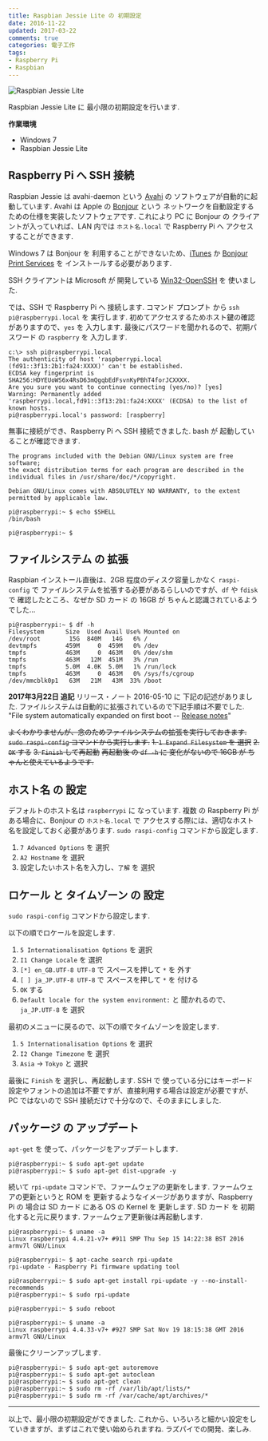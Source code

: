 ```yaml
---
title: Raspbian Jessie Lite の 初期設定
date: 2016-11-22
updated: 2017-03-22
comments: true
categories: 電子工作
tags:
- Raspberry Pi
- Raspbian
---
```


![](/images/raspi/raspbian-jessie-lite/raspbian-jessie-lite.png "Raspbian Jessie Lite")

Raspbian Jessie Lite に 最小限の初期設定を行います.

**作業環境**
- Windows 7
- Raspbian Jessie Lite


## Raspberry Pi へ SSH 接続
Raspbian Jessie は avahi-daemon という [Avahi](http://avahi.org) の ソフトウェアが自動的に起動しています.
Avahi は Apple の [Bonjour](https://support.apple.com/ja-jp/bonjour) という ネットワークを自動設定するための仕様を実装したソフトウェアです. これにより PC に Bonjour の クライアントが入っていれば、LAN 内では `ホスト名.local` で Raspberry Pi へ アクセスすることができます.

Windows 7 は Bonjour を 利用することができないため、[iTunes](http://www.apple.com/jp/itunes/download) か [Bonjour Print Services](https://support.apple.com/kb/DL999) を インストールする必要があります.

SSH クライアントは Microsoft が 開発している [Win32-OpenSSH](https://github.com/PowerShell/Win32-OpenSSH/releases) を 使いました.

では、SSH で Raspberry Pi へ 接続します.
コマンド プロンプト から `ssh pi@raspberrypi.local` を 実行します.
初めてアクセスするためホスト鍵の確認がありますので、`yes` を 入力します.
最後にパスワードを聞かれるので、初期パスワード の `raspberry` を 入力します.
```
c:\> ssh pi@raspberrypi.local
The authenticity of host 'raspberrypi.local (fd91::3f13:2b1:fa24:XXXX)' can't be established.
ECDSA key fingerprint is SHA256:HDYEUoWS6x4RsD63mQgqbEdFsvnKyPBhT4forJCXXXX.
Are you sure you want to continue connecting (yes/no)? [yes]
Warning: Permanently added 'raspberrypi.local,fd91::3f13:2b1:fa24:XXXX' (ECDSA) to the list of known hosts.
pi@raspberrypi.local's password: [raspberry]
```

無事に接続ができ、Raspberry Pi へ SSH 接続できました. bash が 起動していることが確認できます.
```shell-session
The programs included with the Debian GNU/Linux system are free software;
the exact distribution terms for each program are described in the
individual files in /usr/share/doc/*/copyright.

Debian GNU/Linux comes with ABSOLUTELY NO WARRANTY, to the extent
permitted by applicable law.

pi@raspberrypi:~ $ echo $SHELL
/bin/bash

pi@raspberrypi:~ $
```


## ファイルシステム の 拡張
Raspbian インストール直後は、2GB 程度のディスク容量しかなく `raspi-config` で ファイルシステムを拡張する必要があるらしいのですが、`df` や `fdisk` で 確認したところ、なぜか SD カード の 16GB が ちゃんと認識されているようでした...
```shell-session
pi@raspberrypi:~ $ df -h
Filesystem      Size  Used Avail Use% Mounted on
/dev/root        15G  840M   14G   6% /
devtmpfs        459M     0  459M   0% /dev
tmpfs           463M     0  463M   0% /dev/shm
tmpfs           463M   12M  451M   3% /run
tmpfs           5.0M  4.0K  5.0M   1% /run/lock
tmpfs           463M     0  463M   0% /sys/fs/cgroup
/dev/mmcblk0p1   63M   21M   43M  33% /boot
```

**2017年3月22日 追記**
リリース・ノート 2016-05-10 に 下記の記述がありました.
ファイルシステムは自動的に拡張されているので下記手順は不要でした.
"File system automatically expanded on first boot -- [Release notes](http://downloads.raspberrypi.org/raspbian/release_notes.txt)"

~~よくわかりませんが、念のためファイルシステムの拡張を実行しておきます.~~
~~`sudo raspi-config` コマンドから実行します.~~
~~1. `1 Expand Filesystem` を 選択~~
~~2. `OK` する~~
~~3. `Finish` して再起動~~
~~再起動後 の `df -h` に 変化がないので 16GB が ちゃんと使えているようです.~~


## ホスト名 の 設定
デフォルトのホスト名は `raspberrypi` に なっています. 複数 の Raspberry Pi が ある場合に、Bonjour の `ホスト名.local` で アクセスする際には、適切なホスト名を設定しておく必要があります.
`sudo raspi-config` コマンドから設定します.
1. `7 Advanced Options` を 選択
2. `A2 Hostname` を 選択
3. 設定したいホスト名を入力し、`了解` を 選択


## ロケール と タイムゾーン の 設定
`sudo raspi-config` コマンドから設定します.


以下の順でロケールを設定します.
1. `5 Internationalisation Options` を 選択
2. `I1 Change Locale` を 選択
3. `[*] en_GB.UTF-8 UTF-8` で スペースを押して `*` を 外す
4. `[ ] ja_JP.UTF-8 UTF-8` で スペースを押して `*` を 付ける
5. `OK` する
6. `Default locale for the system environment:` と 聞かれるので、`ja_JP.UTF-8` を 選択

最初のメニューに戻るので、以下の順でタイムゾーンを設定します.
1. `5 Internationalisation Options` を 選択
2. `I2 Change Timezone` を 選択
3. `Asia` → `Tokyo` と 選択

最後に `Finish` を 選択し、再起動します.
SSH で 使っている分にはキーボード設定やフォントの追加は不要ですが、直接利用する場合は設定が必要ですが、PC ではないので SSH 接続だけで十分なので、そのままにしました.


## パッケージ の アップデート
`apt-get` を 使って、パッケージをアップデートします.
```shell-session
pi@raspberrypi:~ $ sudo apt-get update
pi@raspberrypi:~ $ sudo apt-get dist-upgrade -y
```

続いて `rpi-update` コマンドで、ファームウェアの更新をします. ファームウェアの更新というと ROM を 更新するようなイメージがありますが、Raspberry Pi の 場合は SD カード にある OS の Kernel を 更新します. SD カード を 初期化すると元に戻ります. ファームウェア更新後は再起動します.
```shell-session
pi@raspberrypi:~ $ uname -a
Linux raspberrypi 4.4.21-v7+ #911 SMP Thu Sep 15 14:22:38 BST 2016 armv7l GNU/Linux

pi@raspberrypi:~ $ apt-cache search rpi-update
rpi-update - Raspberry Pi firmware updating tool

pi@raspberrypi:~ $ sudo apt-get install rpi-update -y --no-install-recommends
pi@raspberrypi:~ $ sudo rpi-update

pi@raspberrypi:~ $ sudo reboot

pi@raspberrypi:~ $ uname -a
Linux raspberrypi 4.4.33-v7+ #927 SMP Sat Nov 19 18:15:38 GMT 2016 armv7l GNU/Linux
```

最後にクリーンアップします.
```shell-session
pi@raspberrypi:~ $ sudo apt-get autoremove
pi@raspberrypi:~ $ sudo apt-get autoclean
pi@raspberrypi:~ $ sudo apt-get clean
pi@raspberrypi:~ $ sudo rm -rf /var/lib/apt/lists/*
pi@raspberrypi:~ $ sudo rm -rf /var/cache/apt/archives/*
```



- - - -
以上で、最小限の初期設定ができました. これから、いろいろと細かい設定をしていきますが、まずはこれで使い始められますね. ラズパイでの開発、楽しみ.
